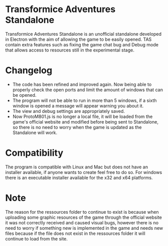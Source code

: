 # Transformice Adventures Standalone
Transformice Adventures Standalone is an unofficial standalone developed in Electron with the aim of allowing the game to be easily opened. TAS contain extra features such as fixing the game chat bug and Debug mode that allows access to resources still in the experimental stage.

# Changelog

- The code has been refined and improved again. Now being able to properly check the open ports and limit the amount of windows that can be opened.
- The program will not be able to run in more than 5 windows, if a sixth window is opened a message will appear warning you about it.
- The view and debug settings are appropriately saved.
- Now ProtoM801.js is no longer a local file, it will be loaded from the game's official website and modified before being sent to Standalone, so there is no need to worry when the game is updated as the Standalone will work.

# Compatibility
The program is compatible with Linux and Mac but does not have an installer available, if anyone wants to create feel free to do so.
For windows there is an executable installer available for the x32 and x64 platforms.

# Note
The reason for the ressources folder to continue to exist is because when uploading some graphic resources of the game through the official website it was not correctly received and caused visual bugs, however there is no need to worry if something new is implemented in the game and needs new files because if the file does not exist in the ressources folder it will continue to load from the site.
